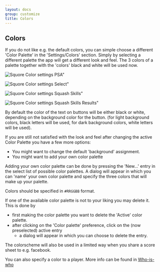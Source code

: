 ```yaml
---
layout: docs
group: customize
title: Colors
---
```

## Colors

If you do not like e.g. the default colors, you can simple choose a different 'Color Palette' in the 'Settings/Colors'
section. Simply by selecting a different palette the app will get a different look and feel.
The 3 colors of a palette together with the 'colors' black and white will be used now.

![Squore Color settings PSA"](../img/sb.settings.02.colors.psa.png)

![Squore Color settings Select"](../img/sb.settings.03.colors.select.png)

![Squore Color settings Squash Skills"](../img/sb.settings.04.colors.squashskills.png)

![Squore Color settings Squash Skills Results"](../img/sb.settings.04.colors.squashskills.result.png)

By default the color of the text on buttons will be either black or white, depending on the background color for the button.
(for light background colors, black letters will be used, for dark background colors, white letters will be used).

If you are still not satisfied with the look and feel after changing the active Color Palette you have a few more options:
* You might want to change the default 'background' assignment.
* You might want to add your own color palette

Adding your own color palette can be done by pressing the 'New...' entry in the select list of possible color palettes.
A dialog will appear in which you can 'name' your own color palette and specify the three colors that will make up your palette.

Colors should be specified in `#RRGGBB` format.

If one of the available color palette is not to your liking you may delete it. This is done by
* first making the color palette you want to delete the 'Active' color palette.
* after clicking on the 'Color palette' preference, click on the (now preselected) active entry
    * a dialog will appear in which you can choose to delete the entry.

The colorscheme will also be used in a limited way when you share a score sheet to e.g. facebook.

You can also specify a color to a player. More info can be found in [Who-is-who](../match/2.7.player.colors.md)
